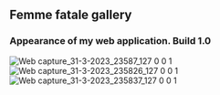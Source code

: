 ## Femme fatale gallery
### Appearance of my web application. Build 1.0

![Web capture_31-3-2023_23587_127 0 0 1](https://user-images.githubusercontent.com/127898729/229254763-480ee421-43ac-4b12-a37b-a52d0765fc8d.jpeg)
![Web capture_31-3-2023_235826_127 0 0 1](https://user-images.githubusercontent.com/127898729/229254768-cacc17e6-1d08-4082-8376-bc8c465c3a1b.jpeg)
![Web capture_31-3-2023_235837_127 0 0 1](https://user-images.githubusercontent.com/127898729/229254773-d905b7c0-8084-45bf-b5e2-9ed7d038ec9c.jpeg)
